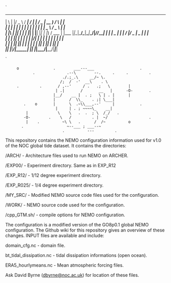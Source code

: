 `
  _   _  ___   ____    ____ _     ___  ____    _    _     
 | \ | |/ _ \ / ___|  / ___| |   / _ \| __ )  / \  | |    
 |  \| | | | | |     | |  _| |  | | | |  _ \ / _ \ | |    
 | |\  | |_| | |___  | |_| | |__| |_| | |_) / ___ \| |___ 
 |_|_\_|\___/_\____|__\____|_____\___/|____/_/___\_\_____|
 |_   _|_ _|  _ \| ____| |  \/  |/ _ \|  _ \| ____| |     
   | |  | || | | |  _|   | |\/| | | | | | | |  _| | |     
   | |  | || |_| | |___  | |  | | |_| | |_| | |___| |___  
   |_| |___|____/|_____| |_|  |_|\___/|____/|_____|_____| 
                                                          
`

         o               .        ___---___                    .                   
                .              .--\        --.     .     .         .
                             ./.;_.\     __/~ \.     
                            /;  /  -'  __\    . \                            
         .         .       / ,--'     / .   .;   \        |
                          | .|       /       __   |      -O-       .
                         |__/    __ |  . ;   \ | . |      |
                         |      /  \\_    . ;| \___|    
            .    o       |      \  .~\\___,--'     |           .
                          |     | . ; ~~~~\_    __|
             |             \    \   .  .  ; \  /_/   .
            -O-        .    \   /         . |  ~/                  .
             |    .          ~\ \   .      /  /~          o
           .                   ~--___ ; ___--~       
                             .          ---         .              

This repository contains the NEMO configuration information used for v1.0 of the NOC
global tide dataset. It contains the directories:

/ARCH/       - Architecture files used to run NEMO on ARCHER.

/EXP00/      - Experiment directory. Same as in EXP_R12

/EXP_R12/    - 1/12 degree experiment directory.

/EXP_R025/   - 1/4 degree experiment directory.

/MY_SRC/     - Modified NEMO source code files used for the configuration.

/WORK/       - NEMO source code used for the configuration.

/cpp_GTM.sh/ - compile options for NEMO configuration. 

The configuration is a modified version of the GO8p0.1 global NEMO configuration.
The Github wiki for this repository gives an overview of these changes. 
INPUT files are available and include:

domain_cfg.nc           -  domain file.

bt_tidal_dissipation.nc - tidal dissipation informations (open ocean).

ERA5_hourlymeans.nc     - Mean atmospheric forcing files.

Ask David Byrne (dbyrne@noc.ac.uk) for location of these files.

